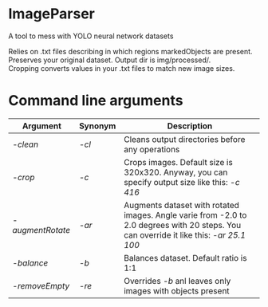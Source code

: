 # ImageParser
A tool to mess with YOLO neural network datasets

Relies on .txt files describing in which regions markedObjects are present.
Preserves your original dataset. Output dir is img/processed/.  
Cropping converts values in your .txt files to match new image sizes.  

# Command line arguments
|Argument|Synonym|Description|
|--------|-------|-----------|
|*-clean*|*-cl*|Cleans output directories before any operations|
|*-crop*|*-c*|Crops images. Default size is 320x320.  Anyway, you can specify output size like this: *-c 416*|
|*-augmentRotate*|*-ar*|Augments dataset with rotated images. Angle varie from -2.0 to 2.0 degrees with 20 steps.   You can override it like this: *-ar 25.1 100*|
|*-balance*|*-b*|Balances dataset. Default ratio is 1:1|
|*-removeEmpty*|*-re*|Overrides *-b* anl leaves only images with objects present|
